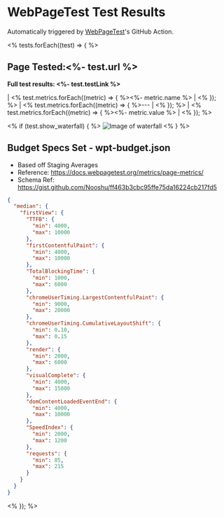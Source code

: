 # WebPageTest Test Results
Automatically triggered by [WebPageTest](https://www.webpagetest.org)'s GitHub Action.

<% tests.forEach((test) => { %>
## Page Tested:<%- test.url %>
**Full test results: <%- test.testLink %>**

| <% test.metrics.forEach((metric) => { %><%- metric.name %> | <% }); %>
| <% test.metrics.forEach((metric) => { %>--- | <% }); %>
| <% test.metrics.forEach((metric) => { %><%- metric.value %> | <% }); %>

<% if (test.show_waterfall) { %>
![Image of waterfall](<%- test.waterfall %>)
<% } %>

## Budget Specs Set - wpt-budget.json
* Based off Staging Averages
* Reference: https://docs.webpagetest.org/metrics/page-metrics/
* Schema Ref: https://gist.github.com/Nooshu/ff463b3cbc95ffe75da16224cb217fd5
```json
{
  "median": {
    "firstView": {
      "TTFB": {
        "min": 4000,
        "max": 10000
      },
      "firstContentfulPaint": {
        "min": 4000,
        "max": 10000
      },
      "TotalBlockingTime": {
        "min": 1000,
        "max": 6000
      },
      "chromeUserTiming.LargestContentfulPaint": {
        "min": 9000,
        "max": 20000
      },
      "chromeUserTiming.CumulativeLayoutShift": {
        "min": 0.10,
        "max": 0.15
      },
      "render": {
        "min": 2000,
        "max": 6000
      },
      "visualComplete": {
        "min": 4000,
        "max": 15000
      },
      "domContentLoadedEventEnd": {
        "min": 4000,
        "max": 10000
      },
      "SpeedIndex": {
        "min": 2000,
        "max": 1200
      },
      "requests": {
        "min": 85,
        "max": 215
      }
    }
  }
}

```
<% }); %>

